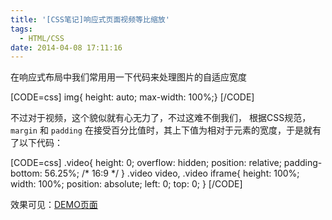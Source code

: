 ```yaml
---
title: '[CSS笔记]响应式页面视频等比缩放'
tags:
  - HTML/CSS
date: 2014-04-08 17:11:16
---
```


在响应式布局中我们常用用一下代码来处理图片的自适应宽度

[CODE=css]
img{ height: auto; max-width: 100%;}
[/CODE]

不过对于视频，这个貌似就有心无力了，不过这难不倒我们，
根据CSS规范，`margin` 和 `padding` 在接受百分比值时，其上下值为相对于元素的宽度，于是就有了以下代码：

[CODE=css]
.video{
	height: 0; overflow: hidden; position: relative;
    padding-bottom: 56.25%; /* 16:9 */ 
}
.video video, .video iframe{
	height: 100%; width: 100%;
	position: absolute; left: 0; top: 0;
}
[/CODE]

效果可见：[DEMO页面](http://webdesignerwall.com/demo/responsive-css-tricks/)